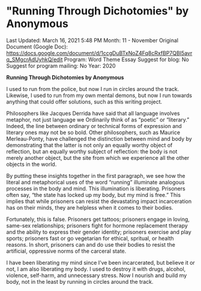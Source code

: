 # "Running Through Dichotomies" by Anonymous

Last Updated: March 16, 2021 5:48 PM
Month: 11 - November
Original Document (Google Doc): https://docs.google.com/document/d/1ccgDuBTxNoZ4Fq8cRxfBP7QBI5avrq_SMgcrAdUyhkQ/edit
Program: Word Theme Essay
Suggest for blog: No
Suggest for program mailing: No
Year: 2020

**Running Through Dichotomies by Anonymous**

I used to run from the police, but now I run in circles around the track. Likewise, I used to run from my own mental demons, but now I run towards anything that could offer solutions, such as this writing project.

Philosophers like Jacques Derrida have said that all language involves metaphor, not just language we Ordinarily think of as “poetic” or “literary.” Indeed, the line between ordinary or technical forms of expression and literary ones may not be so bold. Other philosophers, such as Maurice Merleau-Ponty, have challenged the distinction between mind and body by demonstrating that the latter is not only an equally worthy object of reflection, but an equally worthy subject of reflection: the body is not merely another object, but the site from which we experience all the other objects in the world.

By putting these insights together in the first paragraph, we see how the literal and metaphorical uses of the word “running” illuminate analogous processes in the body and mind. This illumination is liberating. Prisoners often say, “the state has locked up my body, but my mind is free.” This implies that while prisoners can resist the devastating impact incarceration has on their minds, they are helpless when it comes to their bodies.

Fortunately, this is false. Prisoners get tattoos; prisoners engage in loving, same-sex relationships; prisoners fight for hormone replacement therapy and the ability to express their gender identity; prisoners exercise and play sports; prisoners fast or go vegetarian for ethical, spritual, or health reasons. In short, prisoners can and do use their bodies to resist the artificial, oppressive norms of the carceral state.

I have been liberating my mind since I’ve been incarcerated, but believe it or not, I am also liberating my body. I used to destroy it with drugs, alcohol, violence, self-harm, and unnecessary stress. Now I nourish and build my body, not in the least by running in circles around the track.